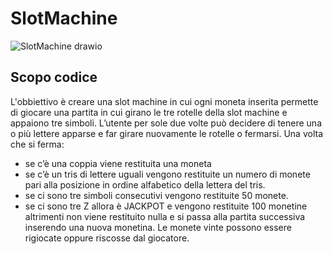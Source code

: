 # SlotMachine

![SlotMachine drawio](https://github.com/DavideBernardii/SlotMachine/assets/127590023/239acf86-2fcf-4e81-afbd-770b4d4f25c1)

## Scopo codice
L'obbiettivo è creare una slot machine in cui ogni moneta inserita permette di giocare una partita in cui girano le tre rotelle della slot machine e appaiono tre simboli.
L’utente per sole due volte può decidere di tenere una o più lettere apparse e far girare nuovamente le rotelle o fermarsi.
Una volta che si ferma:
- se c’è una coppia viene restituita una moneta 
- se c’è un tris di lettere uguali vengono restituite un numero di monete pari alla posizione in ordine alfabetico della lettera del tris.
- se ci sono tre simboli consecutivi vengono restituite 50 monete. 
- se ci sono tre Z allora è JACKPOT e vengono restituite 100 monetine
altrimenti non viene restituito nulla e si passa alla partita successiva inserendo una nuova monetina.
Le monete vinte possono essere rigiocate oppure riscosse dal giocatore. 
